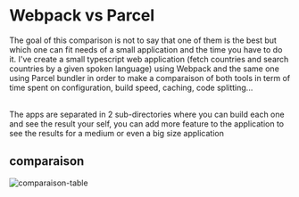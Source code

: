 # Webpack vs Parcel

The goal of this comparison is not to say that one of them is the best
but which one can fit needs of a small application and the time you have
to do it. I've create a small typescript web application (fetch
countries and search countries by a given spoken language) using Webpack
and the same one using Parcel bundler in order to make a comparaison of
both tools in term of time spent on configuration, build speed, caching,
code splitting...

\
 The apps are separated in 2 sub-directories where you can build each
one and see the result your self, you can add more feature to the
application to see the results for a medium or even a big size
application

## comparaison
![comparaison-table](url-to-image)